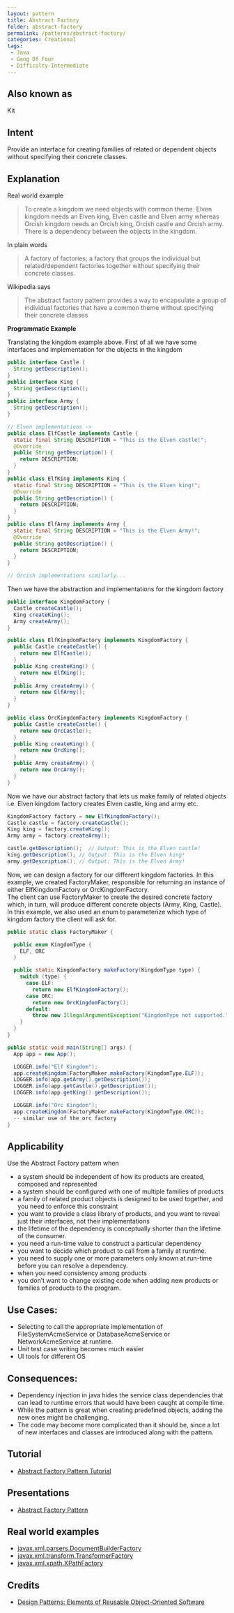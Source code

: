 ```yaml
---
layout: pattern
title: Abstract Factory
folder: abstract-factory
permalink: /patterns/abstract-factory/
categories: Creational
tags:
 - Java
 - Gang Of Four
 - Difficulty-Intermediate
---
```


## Also known as
Kit

## Intent
Provide an interface for creating families of related or dependent
objects without specifying their concrete classes.

## Explanation
Real world example

> To create a kingdom we need objects with common theme. Elven kingdom needs an Elven king, Elven castle and Elven army whereas Orcish kingdom needs an Orcish king, Orcish castle and Orcish army. There is a dependency between the objects in the kingdom.

In plain words

> A factory of factories; a factory that groups the individual but related/dependent factories together without specifying their concrete classes.

Wikipedia says

> The abstract factory pattern provides a way to encapsulate a group of individual factories that have a common theme without specifying their concrete classes

**Programmatic Example**

Translating the kingdom example above. First of all we have some interfaces and implementation for the objects in the kingdom

```java
public interface Castle {
  String getDescription();
}
public interface King {
  String getDescription();
}
public interface Army {
  String getDescription();
}

// Elven implementations ->
public class ElfCastle implements Castle {
  static final String DESCRIPTION = "This is the Elven castle!";
  @Override
  public String getDescription() {
    return DESCRIPTION;
  }
}
public class ElfKing implements King {
  static final String DESCRIPTION = "This is the Elven king!";
  @Override
  public String getDescription() {
    return DESCRIPTION;
  }
}
public class ElfArmy implements Army {
  static final String DESCRIPTION = "This is the Elven Army!";
  @Override
  public String getDescription() {
    return DESCRIPTION;
  }
}

// Orcish implementations similarly...

```

Then we have the abstraction and implementations for the kingdom factory

```java
public interface KingdomFactory {
  Castle createCastle();
  King createKing();
  Army createArmy();
}

public class ElfKingdomFactory implements KingdomFactory {
  public Castle createCastle() {
    return new ElfCastle();
  }
  public King createKing() {
    return new ElfKing();
  }
  public Army createArmy() {
    return new ElfArmy();
  }
}

public class OrcKingdomFactory implements KingdomFactory {
  public Castle createCastle() {
    return new OrcCastle();
  }
  public King createKing() {
    return new OrcKing();
  }
  public Army createArmy() {
    return new OrcArmy();
  }
}
```

Now we have our abstract factory that lets us make family of related objects i.e. Elven kingdom factory creates Elven castle, king and army etc.

```java
KingdomFactory factory = new ElfKingdomFactory();
Castle castle = factory.createCastle();
King king = factory.createKing();
Army army = factory.createArmy();

castle.getDescription();  // Output: This is the Elven castle!
king.getDescription(); // Output: This is the Elven king!
army.getDescription(); // Output: This is the Elven Army!
```

Now, we can design a factory for our different kingdom factories. In this example, we created FactoryMaker, responsible for returning an instance of either ElfKingdomFactory or OrcKingdomFactory.  
The client can use FactoryMaker to create the desired concrete factory which, in turn, will produce different concrete objects (Army, King, Castle).  
In this example, we also used an enum to parameterize which type of kingdom factory the client will ask for.

```java
public static class FactoryMaker {

  public enum KingdomType {
    ELF, ORC
  }

  public static KingdomFactory makeFactory(KingdomType type) {
    switch (type) {
      case ELF:
        return new ElfKingdomFactory();
      case ORC:
        return new OrcKingdomFactory();
      default:
        throw new IllegalArgumentException("KingdomType not supported.");
    }
  }
}

public static void main(String[] args) {
  App app = new App();

  LOGGER.info("Elf Kingdom");
  app.createKingdom(FactoryMaker.makeFactory(KingdomType.ELF));
  LOGGER.info(app.getArmy().getDescription());
  LOGGER.info(app.getCastle().getDescription());
  LOGGER.info(app.getKing().getDescription());

  LOGGER.info("Orc Kingdom");
  app.createKingdom(FactoryMaker.makeFactory(KingdomType.ORC));
  -- similar use of the orc factory
}
```


## Applicability
Use the Abstract Factory pattern when

* a system should be independent of how its products are created, composed and represented
* a system should be configured with one of multiple families of products
* a family of related product objects is designed to be used together, and you need to enforce this constraint
* you want to provide a class library of products, and you want to reveal just their interfaces, not their implementations
* the lifetime of the dependency is conceptually shorter than the lifetime of the consumer.
*	you need a run-time value to construct a particular dependency
*	you want to decide which product to call from a family at runtime.
*	you need to supply one or more parameters only known at run-time before you can resolve a dependency.
* when you need consistency among products
* you don’t want to change existing code when adding new products or families of products to the program.

## Use Cases:	

*	Selecting to call the appropriate implementation of FileSystemAcmeService or DatabaseAcmeService or NetworkAcmeService at runtime.
*	Unit test case writing becomes much easier
* UI tools for different OS

## Consequences:

*	Dependency injection in java hides the service class dependencies that can lead to runtime errors that would have been caught at compile time.
* While the pattern is great when creating predefined objects, adding the new ones might be challenging.
* The code may become more complicated than it should be, since a lot of new interfaces and classes are introduced along with the pattern.


## Tutorial
* [Abstract Factory Pattern Tutorial](https://www.journaldev.com/1418/abstract-factory-design-pattern-in-java) 

## Presentations

* [Abstract Factory Pattern](etc/presentation.html) 


## Real world examples

* [javax.xml.parsers.DocumentBuilderFactory](http://docs.oracle.com/javase/8/docs/api/javax/xml/parsers/DocumentBuilderFactory.html)
* [javax.xml.transform.TransformerFactory](http://docs.oracle.com/javase/8/docs/api/javax/xml/transform/TransformerFactory.html#newInstance--)
* [javax.xml.xpath.XPathFactory](http://docs.oracle.com/javase/8/docs/api/javax/xml/xpath/XPathFactory.html#newInstance--)

## Credits

* [Design Patterns: Elements of Reusable Object-Oriented Software](http://www.amazon.com/Design-Patterns-Elements-Reusable-Object-Oriented/dp/0201633612)
